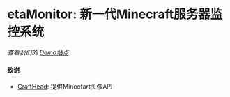 # etaMonitor: 新一代Minecraft服务器监控系统

_查看我们的 [Demo站点](https://em.etaris.moe)_



#### 致谢

- [CraftHead](https://crafthead.net/): 提供Minecfart头像API